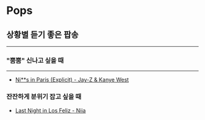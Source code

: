 # Pops

## 상황별 듣기 좋은 팝송
-------------------
### "뿜뿜" 신나고 싶을 때
---------------------
* [Ni**s in Paris (Explicit) - Jay-Z & Kanye West](https://www.youtube.com/watch?v=gG_dA32oH44)
### 잔잔하게 분위기 잡고 싶을 때
* [Last Night in Los Feliz - Niia](https://www.youtube.com/watch?v=0THvD-7Dw38)
